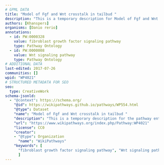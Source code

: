 ```yaml
---
# GPML DATA
title: "Model of Fgf and Wnt crosstalk in tailbud "
description: "This is a temporary description for Model of Fgf and Wnt crosstalk in tailbud "
authors: [Khanspers]
organisms: [Danio rerio]
annotations:
  - id: PW:0000328
    value: fibroblast growth factor signaling pathway
    type: Pathway Ontology
  - id: PW:0000008
    value: Wnt signaling pathway
    type: Pathway Ontology
# ADDITIONAL DATA
last-edited: 2017-07-26
communities: []
wpid: "WP4021"
# STRUCTURED METADATA FOR SEO
seo:
  type: CreativeWork
schema-jsonld:
  - "@context": https://schema.org/
    "@id": https://wikipathways.github.io/pathways/WP554.html
    "@type": Dataset
    "name": "Model of Fgf and Wnt crosstalk in tailbud "
    "description": "This is a temporary description for the pathway entitled: Model of Fgf and Wnt crosstalk in tailbud "
    "url": "https://www.wikipathways.org/index.php/Pathway:WP4021"
    "license": CC0
    "creator":
    - "@type": Organization
      "name": "WikiPathways"
    "keywords": [
      "fibroblast growth factor signaling pathway", "Wnt signaling pathway",
      ]
---
```


